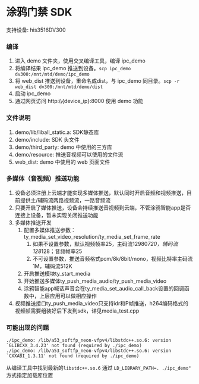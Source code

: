 # 涂鸦门禁 SDK

支持设备: his3516DV300

### 编译
1. 进入 demo 文件夹，使用交叉编译工具，编译 ipc_demo
2. 将编译结果 ipc_demo 推送到设备。`scp ipc_demo dv300:/mnt/mtd/demo/ipc_demo`
3. 将 web_dist 推送到设备，重命名成dist，与 ipc_demo 同目录。`scp -r web_dist dv300:/mnt/mtd/demo/dist`
4. 启动 ipc_demo
5. 通过网页访问 http:\\\\{device_ip}:8000 使用 demo 功能


### 文件说明
1. demo/lib/liball_static.a: SDK静态库
2. demo/include: SDK 头文件
3. demo/third_party: demo 中使用的三方库
4. demo/resource: 推送音视频可以使用的文件流
5. web_dist: demo 中使用的 web 页面文件

### 多媒体（音视频）推送功能
1. 设备必须注册上云端才能实现多媒体推送，默认同时开启音频和视频推送，目前提供主/辅码流两路视频流，一路音频流
2. 只要开启了媒体推送，设备会持续推送音视频到云端，不管涂鸦智能app是否连接上设备，暂未实现关闭推送功能
3. 多媒体推送开发
    1. 配置多媒体推送参数：ty_media_set_video_resolution/ty_media_set_frame_rate
        1. 如果不设置参数，默认视频帧率25，主码流12980*720，辅码流128*128；音频帧率25
        2. 不可设置参数，推送音频格式pcm/8k/8bit/mono，视频比特率主码流1M，辅码流512K
    2. 开启推送模块ty_start_media
    3. 开始推送多媒体ty_push_media_audio/ty_push_media_video
    4. 涂鸦智能app喊话声音会在ty_media_set_audio_call_back设置的回调函数中，上层应用可以做相应操作
4. 视频推送接口ty_push_media_video只支持idr和P帧推送，h264编码格式的视频帧需要组装好后下发到sdk，详见media_test.cpp

### 可能出现的问题

```
./ipc_demo: /lib/a53_softfp_neon-vfpv4/libstdc++.so.6: version `GLIBCXX_3.4.23' not found (required by ./ipc_demo)
./ipc_demo: /lib/a53_softfp_neon-vfpv4/libstdc++.so.6: version `CXXABI_1.3.11' not found (required by ./ipc_demo)
```
从编译工具中找到最新的`libstdc++.so.6` 通过 `LD_LIBRARY_PATH=. ./ipc_demo"` 方式指定加载库位置